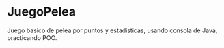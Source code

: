 # JuegoPelea
Juego basico de pelea por puntos y estadisticas, usando consola de Java, practicando POO.
